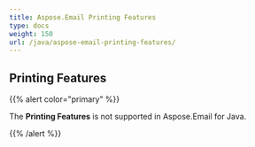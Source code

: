 ```yaml
---
title: Aspose.Email Printing Features
type: docs
weight: 150
url: /java/aspose-email-printing-features/
---
```


## **Printing Features**

{{% alert color="primary" %}}

The **Printing Features** is not supported in Aspose.Email for Java.

{{% /alert %}}